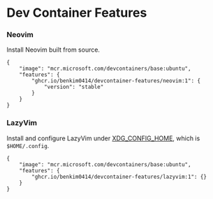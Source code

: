 # Dev Container Features

### Neovim

Install Neovim built from source.

```jsonc
{
    "image": "mcr.microsoft.com/devcontainers/base:ubuntu",
    "features": {
        "ghcr.io/benkim0414/devcontainer-features/neovim:1": {
            "version": "stable"
        }
    }
}
```

### LazyVim

Install and configure LazyVim under [XDG_CONFIG_HOME](https://specifications.freedesktop.org/basedir-spec/latest/), which is `$HOME/.config`.

```jsonc
{
    "image": "mcr.microsoft.com/devcontainers/base:ubuntu",
    "features": {
        "ghcr.io/benkim0414/devcontainer-features/lazyvim:1": {}
    }
}
```
